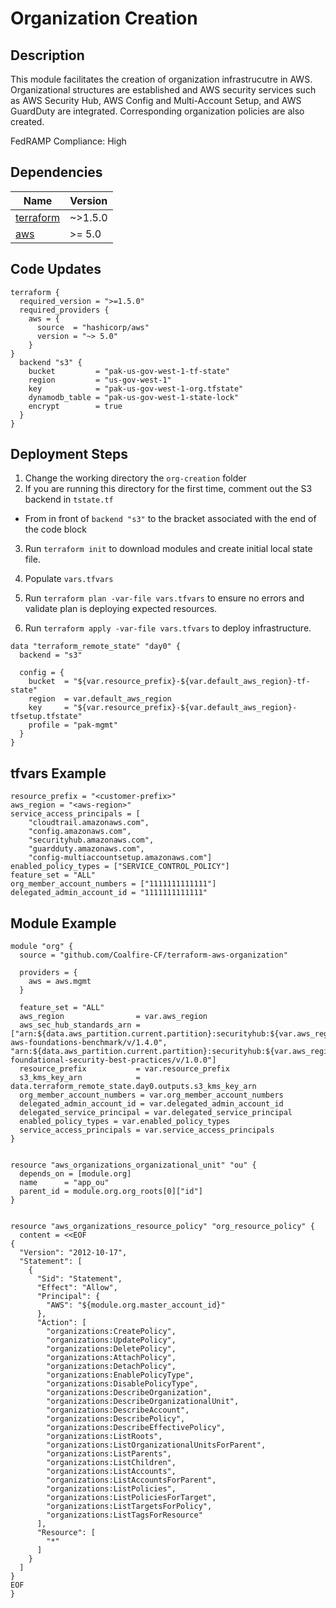 # Organization Creation

## Description
This module facilitates the creation of organization infrastrucutre in AWS. Organizational structures are established and AWS security services such as AWS Security Hub, AWS Config and Multi-Account Setup, and AWS GuardDuty are integrated. Corresponding organization policies are also created.

FedRAMP Compliance: High

## Dependencies
| Name | Version |
|------|---------|
| <a name="requirement_terraform"></a> [terraform](#requirement\_terraform) | ~>1.5.0 |
| <a name="requirement_aws"></a> [aws](#requirement\_aws) | >= 5.0 |

## Code Updates
```hcl
terraform {
  required_version = ">=1.5.0"
  required_providers {
    aws = {
      source  = "hashicorp/aws"
      version = "~> 5.0"
    }
}
  backend "s3" {
    bucket         = "pak-us-gov-west-1-tf-state"
    region         = "us-gov-west-1"
    key            = "pak-us-gov-west-1-org.tfstate"
    dynamodb_table = "pak-us-gov-west-1-state-lock"
    encrypt        = true
  }
}
```

## Deployment Steps
1. Change the working directory the `org-creation` folder
2. If you are running this directory for the first time, comment out the S3 backend in `tstate.tf`
  - From in front of `backend "s3"` to the bracket associated with the end of the code block
3. Run `terraform init` to download modules and create initial local state file.

4. Populate `vars.tfvars` 

5. Run `terraform plan -var-file vars.tfvars` to ensure no errors and validate plan is deploying expected resources.

6. Run `terraform apply -var-file vars.tfvars` to deploy infrastructure.

``` hcl
data "terraform_remote_state" "day0" {
  backend = "s3"

  config = {
    bucket  = "${var.resource_prefix}-${var.default_aws_region}-tf-state"
    region  = var.default_aws_region
    key     = "${var.resource_prefix}-${var.default_aws_region}-tfsetup.tfstate"
    profile = "pak-mgmt"
  }
}
```

## tfvars Example
``` hcl
resource_prefix = "<customer-prefix>"
aws_region = "<aws-region>"
service_access_principals = [
    "cloudtrail.amazonaws.com",
    "config.amazonaws.com",
    "securityhub.amazonaws.com",
    "guardduty.amazonaws.com",
    "config-multiaccountsetup.amazonaws.com"]
enabled_policy_types = ["SERVICE_CONTROL_POLICY"]
feature_set = "ALL"
org_member_account_numbers = ["1111111111111"]
delegated_admin_account_id = "1111111111111"
```

## Module Example
``` hcl
module "org" {
  source = "github.com/Coalfire-CF/terraform-aws-organization"

  providers = {
    aws = aws.mgmt
  }

  feature_set = "ALL"
  aws_region                = var.aws_region
  aws_sec_hub_standards_arn = ["arn:${data.aws_partition.current.partition}:securityhub:${var.aws_region}::standards/cis-aws-foundations-benchmark/v/1.4.0", "arn:${data.aws_partition.current.partition}:securityhub:${var.aws_region}::standards/aws-foundational-security-best-practices/v/1.0.0"]
  resource_prefix           = var.resource_prefix
  s3_kms_key_arn            = data.terraform_remote_state.day0.outputs.s3_kms_key_arn
  org_member_account_numbers = var.org_member_account_numbers
  delegated_admin_account_id = var.delegated_admin_account_id
  delegated_service_principal = var.delegated_service_principal
  enabled_policy_types = var.enabled_policy_types
  service_access_principals = var.service_access_principals
}


resource "aws_organizations_organizational_unit" "ou" {
  depends_on = [module.org]
  name      = "app_ou"
  parent_id = module.org.org_roots[0]["id"]
}


resource "aws_organizations_resource_policy" "org_resource_policy" {
  content = <<EOF
{
  "Version": "2012-10-17",
  "Statement": [
    {
      "Sid": "Statement",
      "Effect": "Allow",
      "Principal": {
        "AWS": "${module.org.master_account_id}"
      },
      "Action": [
        "organizations:CreatePolicy",
        "organizations:UpdatePolicy",
        "organizations:DeletePolicy",
        "organizations:AttachPolicy",
        "organizations:DetachPolicy",
        "organizations:EnablePolicyType",
        "organizations:DisablePolicyType",
        "organizations:DescribeOrganization",
        "organizations:DescribeOrganizationalUnit",
        "organizations:DescribeAccount",
        "organizations:DescribePolicy",
        "organizations:DescribeEffectivePolicy",
        "organizations:ListRoots",
        "organizations:ListOrganizationalUnitsForParent",
        "organizations:ListParents",
        "organizations:ListChildren",
        "organizations:ListAccounts",
        "organizations:ListAccountsForParent",
        "organizations:ListPolicies",
        "organizations:ListPoliciesForTarget",
        "organizations:ListTargetsForPolicy",
        "organizations:ListTagsForResource"
      ],
      "Resource": [
        "*"
      ]
    }
  ]
}
EOF
}
```